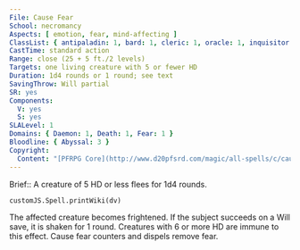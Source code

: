 ```yaml
---
File: Cause Fear
School: necromancy
Aspects: [ emotion, fear, mind-affecting ]
ClassList: { antipaladin: 1, bard: 1, cleric: 1, oracle: 1, inquisitor: 1, sorcerer: 1, wizard: 1, witch: 1, bloodrager: 1, shaman: 1, occultist: 1, psychic: 1, mesmerist: 1, spiritualist: 1, medium: 1 }
CastTime: standard action
Range: close (25 + 5 ft./2 levels)
Targets: one living creature with 5 or fewer HD
Duration: 1d4 rounds or 1 round; see text
SavingThrow: Will partial
SR: yes
Components:
  V: yes
  S: yes
SLALevel: 1
Domains: { Daemon: 1, Death: 1, Fear: 1 }
Bloodline: { Abyssal: 3 }
Copyright:
  Content: "[PFRPG Core](http://www.d20pfsrd.com/magic/all-spells/c/cause-fear)"
---
```

Brief:: A creature of 5 HD or less flees for 1d4 rounds.

```dataviewjs
customJS.Spell.printWiki(dv)
```

The affected creature becomes frightened. If the subject succeeds on a Will save, it is shaken for 1 round. Creatures with 6 or more HD are immune to this effect. Cause fear counters and dispels remove fear.
